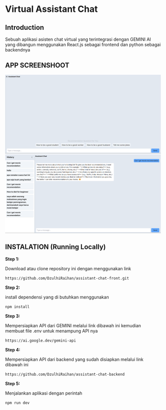 # Virtual Assistant Chat

## Introduction
Sebuah aplikasi asisten chat virtual yang terintegrasi dengan GEMINI AI yang dibangun menggunakan React.js sebagai frontend dan python sebagai backendnya

## APP SCREENSHOOT
<img src="demo\Screenshot 2024-08-15 032048.png">
<img src="demo\Screenshot 2024-08-15 032455.png">

## INSTALATION (Running Locally)

**Step 1:**

Download atau clone repository ini dengan menggunakan link 
```
https://github.com/DzulhiRaihan/assistant-chat-front.git
```

**Step 2:**

install dependensi yang di butuhkan menggunakan 
```
npm install
```
**Step 3:**

Mempersiapkan API dari GEMINI melalui link dibawah ini kemudian membuat file .env untuk menampung API nya
```
https://ai.google.dev/gemini-api
```
**Step 4:**

Mempersiapkan API dari backend yang sudah disiapkan melalui link dibawah ini 
```
https://github.com/DzulhiRaihan/assistant-chat-backend
```
**Step 5:**

Menjalankan aplikasi dengan perintah 
```
npm run dev
```
